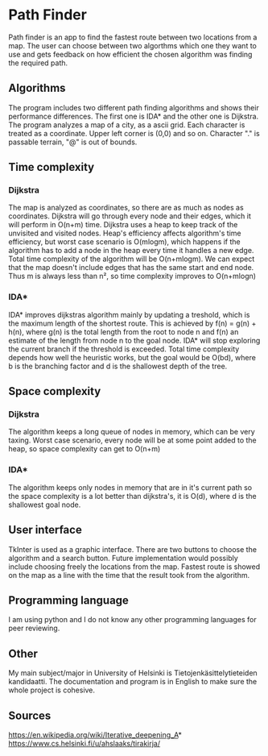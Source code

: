 # Path Finder
Path finder is an app to find the fastest route between two locations from a map. The user can choose between two algorthms which one they want to use and gets feedback on how efficient the chosen algorithm was finding the required path.

## Algorithms
The program includes two different path finding algorithms and shows their performance differences. The first one is IDA* and the other one is Dijkstra. The program analyzes a map of a city, as a ascii grid. Each character is treated as a coordinate. Upper left corner is (0,0) and so on. Character "." is passable terrain, "@" is out of bounds.

## Time complexity

### Dijkstra
The map is analyzed as coordinates, so there are as much as nodes as coordinates. Dijkstra will go through every node and their edges, which it will perform in O(n+m) time. Dijkstra uses a heap to keep track of the unvisited and visited nodes. Heap's efficiency affects algorithm's time efficiency, but worst case scenario is O(mlogm), which happens if the algorithm has to add a node in the heap every time it handles a new edge. Total time complexity of the algorithm will be O(n+mlogm). We can expect that the map doesn't include edges that has the same start and end node. Thus m is always less than n², so time complexity improves to O(n+mlogn)

### IDA*
IDA* improves dijkstras algorithm mainly by updating a treshold, which is the maximum length of the shortest route. This is achieved by f(n) = g(n) + h(n), where g(n) is the total length from the root to node n and f(n) an estimate of the length from node n to the goal node. IDA* will stop exploring the current branch if the threshold is exceeded. Total time complexity depends how well the heuristic works, but the goal would be O(bd), where b is the branching factor and d is the shallowest depth of the tree.
## Space complexity

### Dijkstra
The algorithm keeps a long queue of nodes in memory, which can be very taxing. Worst case scenario, every node will be at some point added to the heap, so space complexity can get to O(n+m)

### IDA*
The algorithm keeps only nodes in memory that are in it's current path so the space complexity is a lot better than dijkstra's, it is O(d), where d is the shallowest goal node.


## User interface
TkInter is used as a graphic interface. There are two buttons to choose the algorithm and a search button. Future implementation would possibly include choosing freely the locations from the map. Fastest route is showed on the map as a line with the time that the result took from the algorithm.

## Programming language
I am using python and I do not know any other programming languages for peer reviewing.

## Other
My main subject/major in University of Helsinki is Tietojenkäsittelytieteiden kandidaatti. The documentation and program is in English to make sure the whole project is cohesive.

## Sources
https://en.wikipedia.org/wiki/Iterative_deepening_A*
https://www.cs.helsinki.fi/u/ahslaaks/tirakirja/
